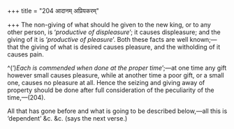 +++
title = "204 आदानम् अप्रियकरम्"

+++
The non-giving of what should he given to the new king, or to any other
person, is ‘*productive of displeasure*’; it causes displeasure; and the
giving of it is ‘*productive of pleasure*’. Both these facts are well
known;—that the giving of what is desired causes pleasure, and the
witholding of it causes pain.

^(‘)*Each is commended when done at the proper time*’;—at one time any
gift however small causes pleasure, while at another time a poor gift,
or a small one, causes no pleasure at all. Hence the seizing and giving
away of property should be done after full consideration of the
peculiarity of the time,—(204).

All that has gone before and what is going to be described below,—all
this is ‘dependent’ &c. &c. (says the next verse.)


